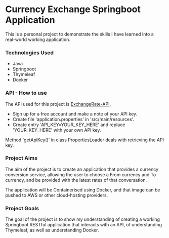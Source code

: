 # Currency Exchange Springboot Application

This is a personal project to demonstrate the skills I have learned into a real-world working application.

### Technologies Used

* Java
* Springboot
* Thymeleaf
* Docker

### API - How to use

The API used for this project is [ExchangeRate-API](https://www.exchangerate-api.com/).

* Sign up for a free account and make a note of your API key.
* Create file 'application.properties' in 'src/main/resources'.
* Create entry 'API_KEY=YOUR_KEY_HERE' and replace 'YOUR_KEY_HERE' with your own API key.

Method 'getApiKey()' in class PropertiesLoader deals with retrieving the API key.

### Project Aims

The aim of the project is to create an application that provides a currency conversion
service, allowing the user to choose a From currency and To currency, and be provided with
the latest rates of that conversation.

The application will be Containerised using Docker, and that image can be pushed to AWS or 
other cloud-hosting providers.

### Project Goals

The goal of the project is to show my understanding of creating a working Springboot
RESTful application that interacts with an API, of understanding Thymeleaf, as well as
understanding Docker.